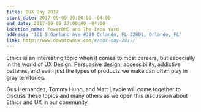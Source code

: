 ```yaml
---
title: DUX Day 2017
start_date: 2017-09-09 09:00:00 -04:00
end_date: 2017-09-09 17:00:00 -04:00
location_name: PowerDMS and The Iron Yard
address: '101 S Garland Ave #300 Orlando, FL 32801, Orlando, FL'
link: http://www.downtownux.com/#/dux-day-2017/
---
```


Ethics is an interesting topic when it comes to most careers, but especially in the world of UX Design. Persuasive design, accessibility, addictive patterns, and even just the types of products we make can often play in gray territories. 

Gus Hernandez, Tommy Hung, and Matt Lavoie will come together to discuss these topics and many others as we open this discussion about Ethics and UX in our community.